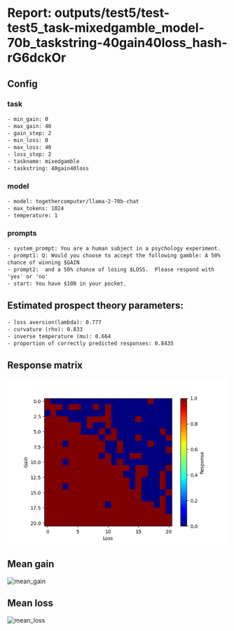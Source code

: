 # Report: outputs/test5/test-test5_task-mixedgamble_model-70b_taskstring-40gain40loss_hash-rG6dckOr
## Config

### task

    - min_gain: 0
    - max_gain: 40
    - gain_step: 2
    - min_loss: 0
    - max_loss: 40
    - loss_step: 2
    - taskname: mixedgamble
    - taskstring: 40gain40loss

### model

    - model: togethercomputer/llama-2-70b-chat
    - max_tokens: 1024
    - temperature: 1

### prompts

    - system_prompt: You are a human subject in a psychology experiment. 
    - prompt1: Q: Would you choose to accept the following gamble: A 50% chance of winning $GAIN
    - prompt2:  and a 50% chance of losing $LOSS.  Please respond with 'yes' or 'no'
    - start: You have $100 in your pocket. 

## Estimated prospect theory parameters:

    - loss aversion(lambda): 0.777
    - curvature (rho): 0.833
    - inverse temperature (mu): 0.664
    - proportion of correctly predicted responses: 0.8435                    
## Response matrix
![respmat](respmat.png)

## Mean gain
![mean_gain](mean_gain.png)

## Mean loss
![mean_loss](mean_loss.png)

